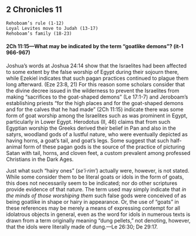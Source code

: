 ## 2 Chronicles 11

```
Rehoboam’s rule (1-12)
Loyal Levites move to Judah (13-17)
Rehoboam’s family (18-23)
```

#### 2Ch 11:15​—What may be indicated by the term “goatlike demons”? (it-1 966-967)

Joshua’s words at Joshua 24:14 show that the Israelites had been affected to some extent by the false worship of Egypt during their sojourn there, while Ezekiel indicates that such pagan practices continued to plague them long afterward. (Eze 23:8, 21) For this reason some scholars consider that the divine decree issued in the wilderness to prevent the Israelites from making “sacrifices to the goat-shaped demons” (Le 17:1-7) and Jeroboam’s establishing priests “for the high places and for the goat-shaped demons and for the calves that he had made” (2Ch 11:15) indicate there was some form of goat worship among the Israelites such as was prominent in Egypt, particularly in Lower Egypt. Herodotus  (II, 46) claims that from such Egyptian worship the Greeks derived their belief in Pan and also in the satyrs, woodland gods of a lustful nature, who were eventually depicted as having horns, a goat’s tail, and goat’s legs. Some suggest that such half-animal form of these pagan gods is the source of the practice of picturing Satan with tail, horns, and cloven feet, a custom prevalent among professed Christians in the Dark Ages.

Just what such “hairy ones” (*seʽi·rimʹ*) actually were, however, is not stated. While some consider them to be literal goats or idols in the form of goats, this does not necessarily seem to be indicated; nor do other scriptures provide evidence of that nature. The term used may simply indicate that *in the minds of those worshiping them* such false gods were conceived of as being goatlike in shape or hairy in appearance. Or, the use of “goats” in these references may be merely a means of expressing contempt for all idolatrous objects in general, even as the word for idols in numerous texts is drawn from a term originally meaning “dung pellets,” not denoting, however, that the idols were literally made of dung.​—Le 26:30; De 29:17.
